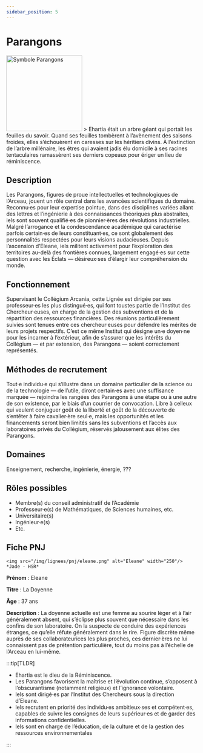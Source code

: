 ```yaml
---
sidebar_position: 5
---
```


# Parangons

<Columns>
  <Column className="col--3">
    <img src="/img/lignees/parangons.png" alt="Symbole Parangons" width="200"/>
  </Column>
  <Column>
> Ehartia était un arbre géant qui portait les feuilles du savoir. Quand ses feuilles tombèrent à l’avènement des saisons froides, elles s’échouèrent en caresses sur les héritiers divins. À l’extinction de l’arbre millénaire, les êtres qui avaient jadis élu domicile à ses racines tentaculaires ramassèrent ses derniers copeaux pour ériger un lieu de réminiscence.
  </Column>
</Columns>

## Description

Les Parangons, figures de proue intellectuelles et technologiques de l’Arceau, jouent un rôle central dans les avancées scientifiques du domaine. Reconnu·es pour leur expertise pointue, dans des disciplines variées allant des lettres et l’ingénierie à des connaissances théoriques plus abstraites, iels sont souvent qualifié·es de pionnier·ères des révolutions industrielles. Malgré l’arrogance et la condescendance académique qui caractérise parfois certain·es de leurs constituant·es, ce sont globalement des personnalités respectées pour leurs visions audacieuses. Depuis l’ascension d’Eleane, iels militent activement pour l’exploration des territoires au-delà des frontières connues, largement engagé·es sur cette question avec les Éclats — désireux·ses d’élargir leur compréhension du monde.

## Fonctionnement

Supervisant le Collégium Arcania, cette Lignée est dirigée par ses professeur·es les plus distingué·es, qui font toustes partie de l’Institut des Chercheur·euses, en charge de la gestion des subventions et de la répartition des ressources financières. Des réunions particulièrement suivies sont tenues entre ces chercheur·euses pour défendre les mérites de leurs projets respectifs. C’est ce même Institut qui désigne un·e doyen·ne pour les incarner à l’extérieur, afin de s’assurer que les intérêts du Collégium — et par extension, des Parangons — soient correctement représentés.

## Méthodes de recrutement

Tout·e individu·e qui s’illustre dans un domaine particulier de la science ou de la technologie — de l’utile, diront certain·es avec une suffisance marquée — rejoindra les rangées des Parangons à une étape ou à une autre de son existence, par le biais d’un courrier de convocation. Libre à celleux qui veulent conjuguer goût de la liberté et goût de la découverte de s’entêter à faire cavalier·ère seul·e, mais les opportunités et les financements seront bien limités sans les subventions et l’accès aux laboratoires privés du Collégium, réservés jalousement aux élites des Parangons.

## Domaines

Enseignement, recherche, ingénierie, énergie, ???

## Rôles possibles

- Membre(s) du conseil administratif de l’Académie
- Professeur·e(s) de Mathématiques, de Sciences humaines, etc.
- Universitaire(s)
- Ingénieur·e(s)
- Etc.

## Fiche PNJ

<Columns>
  <Column className='col--4'>

    <img src="/img/lignees/pnj/eleane.png" alt="Eleane" width="250"/>
    *Jade - HSR*

  </Column>
  <Column>

**Prénom** : Eleane

**Titre** : La Doyenne

**Âge** : 37 ans

**Description** : La doyenne actuelle est une femme au sourire léger et à l’air généralement absent, qui s’éclipse plus souvent que nécessaire dans les confins de son laboratoire. On la suspecte de conduire des expériences étranges, ce qu’elle réfute généralement dans le rire. Figure discrète même auprès de ses collaborateurices les plus proches, ces dernier·ères ne lui connaissent pas de prétention particulière, tout du moins pas à l’échelle de l’Arceau en lui-même.
</Column>
</Columns>

:::tip[TLDR]

- Ehartia est le dieu de la Réminiscence.
- Les Parangons favorisent la maîtrise et l’évolution continue, s’opposent à l’obscurantisme (notamment religieux) et l’ignorance volontaire.
- Iels sont dirigé·es par l’Institut des Chercheurs sous la direction d’Eleane.
- Iels recrutent en priorité des individu·es ambitieux·ses et compétent·es, capables de suivre les consignes de leurs supérieur·es et de garder des informations confidentielles.
- Iels sont en charge de l’éducation, de la culture et de la gestion des ressources environnementales

:::